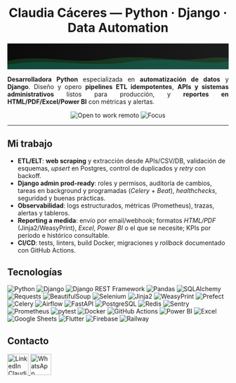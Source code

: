 <div align="center">

  <h1>Claudia Cáceres — Python · Django · Data Automation</h1>

  <!-- Banner -->
  <svg viewBox="0 0 1200 140" width="100%" height="72" role="img" aria-label="Python · Django · ETL · Reporting">
    <defs>
      <linearGradient id="g" x1="0" y1="0" x2="1" y2="0">
        <stop offset="0%" stop-color="#0b0b0b"/>
        <stop offset="100%" stop-color="#1c1c1c"/>
      </linearGradient>
    </defs>
    <rect width="1200" height="140" fill="url(#g)"/>
    <path d="M0,95 C180,55 360,115 540,85 C720,55 900,105 1080,80 C1160,70 1200,80 1200,80 L1200,140 L0,140 Z" fill="#2ea043" opacity="0.25"/>
    <path d="M0,115 C220,75 440,135 660,100 C880,65 1100,125 1200,95 L1200,140 L0,140 Z" fill="#00bcd4" opacity="0.18"/>
  </svg>

  <p style="max-width:860px; text-align:justify">
    <strong>Desarrolladora Python</strong> especializada en <strong>automatización de datos</strong> y <strong>Django</strong>.
    Diseño y opero <strong>pipelines ETL idempotentes</strong>, <strong>APIs y sistemas administrativos</strong> listos para producción,
    y <strong>reportes en HTML/PDF/Excel/Power BI</strong> con métricas y alertas.
  </p>


  <img src="https://img.shields.io/badge/Open%20to%20work-Remote%20only-black?labelColor=black" alt="Open to work remoto"/>
  <img src="https://img.shields.io/badge/Focus-Automation%2FETL%2C%20Django%2C%20Reporting-black" alt="Focus"/>
</div>

<hr>

<h2>Mi trabajo</h2>
<ul>
  <li><strong>ETL/ELT</strong>: <strong>web scraping</strong> y extracción desde APIs/CSV/DB, validación de esquemas, <em>upsert</em> en Postgres, control de duplicados y <em>retry</em> con backoff.</li>
  <li><strong>Django admin prod-ready</strong>: roles y permisos, auditoría de cambios, tareas en background y programadas (<em>Celery</em> + <em>Beat</em>), <em>healthchecks</em>, seguridad y buenas prácticas.</li>
  <li><strong>Observabilidad</strong>: logs estructurados, métricas (Prometheus), trazas, alertas y tableros.</li>
  <li><strong>Reporting a medida</strong>: envío por email/webhook; formatos <em>HTML/PDF</em> (Jinja2/WeasyPrint), <em>Excel</em>, <em>Power BI</em> o el que se necesite; KPIs por período e histórico consultable.</li>
  <li><strong>CI/CD</strong>: tests, linters, build Docker, migraciones y <em>rollback</em> documentado con GitHub Actions.</li>
</ul>

<h2>Tecnologías</h2>
<p>

  <!-- Core backend & data -->
  <img src="https://img.shields.io/badge/Python-black?logo=python&logoColor=3e7aaa&color=black" alt="Python"/>
  <img src="https://img.shields.io/badge/Django-black?logo=django&logoColor=ffffff&color=black" alt="Django"/>
  <img src="https://img.shields.io/badge/DRF-black?logo=django&logoColor=ffffff&color=black" alt="Django REST Framework"/>
  <img src="https://img.shields.io/badge/Pandas-black?logo=pandas&logoColor=white&color=black" alt="Pandas"/>
  <img src="https://img.shields.io/badge/SQLAlchemy-black?color=black" alt="SQLAlchemy"/>

  <!-- Web scraping -->
  <img src="https://img.shields.io/badge/Requests-black?color=black" alt="Requests"/>
  <img src="https://img.shields.io/badge/BeautifulSoup-black?color=black" alt="BeautifulSoup"/>
  <img src="https://img.shields.io/badge/Selenium-black?logo=selenium&logoColor=43B02A&color=black" alt="Selenium"/>

  <!-- Reporting & templates -->
  <img src="https://img.shields.io/badge/Jinja2-black?color=black" alt="Jinja2"/>
  <img src="https://img.shields.io/badge/WeasyPrint-black?color=black" alt="WeasyPrint"/>

  <!-- Orquestación y jobs -->
  <img src="https://img.shields.io/badge/Prefect-black?logo=prefect&logoColor=white&color=black" alt="Prefect"/>
  <img src="https://img.shields.io/badge/Celery-black?color=black" alt="Celery"/>
  <img src="https://img.shields.io/badge/Airflow-black?logo=apache-airflow&logoColor=white&color=black" alt="Airflow"/>
  <img src="https://img.shields.io/badge/FastAPI-black?logo=fastapi&logoColor=009688&color=black" alt="FastAPI"/>

  <!-- Databases & cache -->
  <img src="https://img.shields.io/badge/PostgreSQL-black?logo=postgresql&logoColor=336791&color=black" alt="PostgreSQL"/>
  <img src="https://img.shields.io/badge/Redis-black?logo=redis&logoColor=dc382d&color=black" alt="Redis"/>

  <!-- Observabilidad & calidad -->
  <img src="https://img.shields.io/badge/Sentry-black?logo=sentry&logoColor=white&color=black" alt="Sentry"/>
  <img src="https://img.shields.io/badge/Prometheus-black?logo=prometheus&logoColor=orange&color=black" alt="Prometheus"/>
  <img src="https://img.shields.io/badge/pytest-black?color=black" alt="pytest"/>
  <img src="https://img.shields.io/badge/Docker-black?logo=docker&logoColor=0db7ed&color=black" alt="Docker"/>
  <img src="https://img.shields.io/badge/GitHub%20Actions-black?logo=githubactions&logoColor=2088FF&color=black" alt="GitHub Actions"/>

  <!-- BI & formatos -->
  <img src="https://img.shields.io/badge/Power%20BI-black?logo=powerbi&logoColor=fec900&color=black" alt="Power BI"/>
  <img src="https://img.shields.io/badge/Excel-black?logo=microsoft-excel&logoColor=217346&color=black" alt="Excel"/>
  <img src="https://img.shields.io/badge/Google%20Sheets-black?logo=google-sheets&logoColor=4caf50&color=black" alt="Google Sheets"/>

  <!-- Plus -->
  <img src="https://img.shields.io/badge/Flutter-black?logo=flutter&logoColor=02569B&color=black" alt="Flutter"/>
  
  <!-- Infra & hosting -->
  <img src="https://img.shields.io/badge/Firebase-black?logo=firebase&logoColor=FFCA28&color=black" alt="Firebase"/>
  <img src="https://img.shields.io/badge/Railway-black?logo=railway&logoColor=white&color=black" alt="Railway"/>

</p>


<h2>Contacto</h2>
<p>
  <a href="https://www.linkedin.com/in/claudiacaceresv/" aria-label="LinkedIn">
    <img width="48" height="48" src="https://img.icons8.com/color/48/linkedin-circled--v1.png" alt="LinkedIn Claudia Cáceres"/>
  </a>
  <a href="https://api.whatsapp.com/send?phone=5491124831343" aria-label="WhatsApp">
    <img width="48" height="48" src="https://img.icons8.com/color/48/whatsapp--v1.png" alt="WhatsApp Claudia Cáceres"/>
  </a>
</p>

<!-- SEO: Python, Django, Developer, Data Automation, ETL, ELT, Backend, REST API, Prefect, Airflow, Celery, PostgreSQL, Redis, FastAPI, Reporting, PDF, HTML, Observability, CI/CD, GitHub Actions, Power BI, Remote, USD, EUR -->
